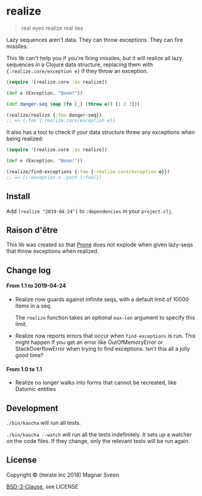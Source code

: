# realize

> real eyes realize real lies

Lazy sequences aren't data. They can throw exceptions. They can fire missiles.

This lib can't help you if you're firing missiles, but it will realize all lazy
sequences in a Clojure data structure, replacing them with
`{:realize.core/exception e}` if they throw an exception.

```clj
(require '[realize.core :as realize])

(def e (Exception. "Boom!"))

(def danger-seq (map (fn [_] (throw e)) [1 2 3]))

(realize/realize {:foo danger-seq})
;; => {:foo {:realize.core/exception e}}
```

It also has a tool to check if your data structure threw any exceptions when being realized:

```clj
(require '[realize.core :as realize])

(def e (Exception. "Boom!"))

(realize/find-exceptions {:foo {:realize.core/exception e}})
;; => [{:exception e :path [:foo]}]
```

## Install

Add `[realize "2019-04-24"]` to `:dependencies` in your `project.clj`.

## Raison d'être

This lib was created so that [Prone](https://github.com/magnars/prone) does not
explode when given lazy-seqs that throw exceptions when realized.

## Change log

#### From 1.1 to 2019-04-24

- Realize now guards against infinite seqs, with a default limit of 10000 items in a seq.

  The `realize` function takes an optional `max-len` argument to specify this limit.

- Realize now reports errors that occur when `find-exceptions` is run. This
  might happen if you get an error like OutOfMemoryError or StackOverflowError
  when trying to find exceptions. Isn't this all a jolly good time?

#### From 1.0 to 1.1

- Realize no longer walks into forms that cannot be recreated, like Datomic entities

## Development

`./bin/kaocha` will run all tests.

`./bin/kaocha --watch` will run all the tests indefinitely. It sets up a
watcher on the code files. If they change, only the relevant tests will be
run again.

## License

Copyright © (iterate inc 2018) Magnar Sveen

[BSD-3-Clause](http://opensource.org/licenses/BSD-3-Clause), see LICENSE
